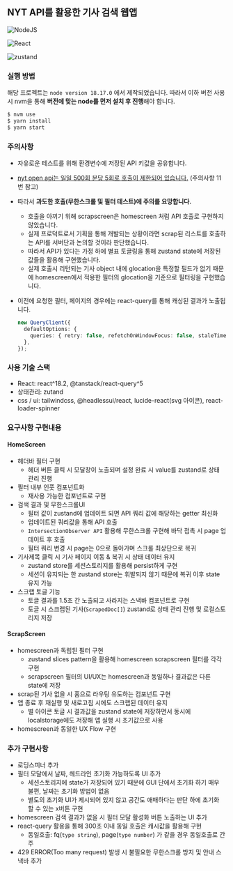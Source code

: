## NYT API를 활용한 기사 검색 웹앱

![NodeJS](https://img.shields.io/badge/nodeJS-v.18.17.0-green.svg)<br>

![React](https://img.shields.io/badge/react-v.18.2.0-blue)<br>

![zustand](https://img.shields.io/badge/zustand-v.4.4.6-blue)<br>

### 실행 방법

해당 프로젝트는 `node version 18.17.0` 에서 제작되었습니다.
따라서 이하 버전 사용 시 nvm을 통해 **버전에 맞는 node를 먼저 설치 후 진행**해야 합니다.

```bash
$ nvm use
$ yarn install
$ yarn start
```

### 주의사항

- 자유로운 테스트를 위해 환경변수에 저장된 API 키값을 공유합니다.
- [nyt open api는 일일 500회 분당 5회로 호출이 제한되어 있습니다.](https://developer.nytimes.com/faq#a11) (주의사항 11번 참고)
- 따라서 **과도한 호출(무한스크롤 및 필터 테스트)에 주의를 요망합니다.**
  - 호출을 아끼기 위해 scrapscreen은 homescreen 처럼 API 호출로 구현하지 않았습니다.
  - 실제 프로덕트로서 기획을 통해 개발되는 상황이라면 scrap된 리스트를 호출하는 API를 서버단과 논의할 것이라 판단했습니다.
  - 따라서 API가 있다는 가정 하에 별표 토글링을 통해 zustand state에 저장된 값들을 활용해 구현했습니다.
  - 실제 호출시 리턴되는 기사 object 내에 glocation을 특정할 필드가 없기 때문에 homescreen에서 적용한 필터의 glocation을 기준으로 필터링을 구현했습니다.
- 이전에 요청한 필터, 페이지의 경우에는 react-query를 통해 캐싱된 결과가 노출됩니다.

  ```typescript
  new QueryClient({
    defaultOptions: {
      queries: { retry: false, refetchOnWindowFocus: false, staleTime: 300000 },
    },
  });
  ```

### 사용 기술 스택

- React: react^18.2, @tanstack/react-query^5
- 상태관리: zutand
- css / ui: tailwindcss, @headlessui/react, lucide-react(svg 아이콘), react-loader-spinner

### 요구사항 구현내용

#### HomeScreen

- 헤더바 필터 구현
  - 헤더 버튼 클릭 시 모달창이 노출되며 설정 완료 시 value를 zustand로 상태 관리 진행
- 필터 내부 인풋 컴포넌트화
  - 재사용 가능한 컴포넌트로 구현
- 검색 결과 및 무한스크롤UI
  - 필터 값이 zustand에 업데이트 되면 API 쿼리 값에 해당하는 getter 최신화
  - 업데이트된 쿼리값을 통해 API 호출
  - `IntersectionObserver API` 활용해 무한스크롤 구현해 바닥 접촉 시 page 업데이트 후 호출
  - 필터 쿼리 변경 시 page는 0으로 돌아가며 스크롤 최상단으로 복귀
- 기사제목 클릭 시 기사 페이지 이동 & 복귀 시 상태 데이터 유지
  - zustand store를 세션스토리지를 활용해 persist하게 구현
  - 세션이 유지되는 한 zustand store는 휘발되지 않기 때문에 복귀 이후 state 유지 가능
- 스크랩 토글 기능
  - 토글 결과를 1.5초 간 노출되고 사라지는 스낵바 컴포넌트로 구현
  - 토글 시 스크랩된 기사(`ScrapedDoc[]`) zustand로 상태 관리 진행 및 로컬스토리지 저장

#### ScrapScreen

- homescreen과 독립된 필터 구현
  - zustand slices pattern을 활용해 homescreen scrapscreen 필터를 각각 구현
  - scrapscreen 필터의 UI/UX는 homescreen과 동일하나 결과값은 다른 state에 저장
- scrap된 기사 없을 시 홈으로 라우팅 유도하는 컴포넌트 구현
- 앱 종료 후 재실행 및 새로고침 시에도 스크랩된 데이터 유지
  - 별 아이콘 토글 시 결과값을 zustand state에 저장하면서 동시에 localstorage에도 저장해 앱 실행 시 초기값으로 사용
- homescreen과 동일한 UX Flow 구현

### 추가 구현사항

- 로딩스피너 추가
- 필터 모달에서 날짜, 헤드라인 초기화 가능하도록 UI 추가
  - 세션스토리지에 state가 저장되어 있기 때문에 GUI 단에서 초기화 하기 매우 불편, 날짜는 초기화 방법이 없음
  - 별도의 초기화 UI가 제시되어 있지 않고 공간도 애매하다는 판단 하에 초기화 할 수 있는 x버튼 구현
- homescreen 검색 결과가 없을 시 필터 모달 활성화 버튼 노출하는 UI 추가
- react-query 활용을 통해 300초 이내 동일 호출은 캐시값을 활용해 구현
  - 동일호출: fq(`type string`), page(`type number`) 가 같을 경우 동일호출로 간주
- 429 ERROR(Too many request) 발생 시 불필요한 무한스크롤 방지 및 안내 스낵바 추가
